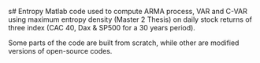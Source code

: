 s# Entropy
Matlab code used to compute ARMA process, VAR and C-VAR using maximum entropy density (Master 2 Thesis) on daily stock returns of three index (CAC 40, Dax & SP500 for a 30 years period).

Some parts of the code are built from scratch, while other are modified versions of open-source codes.
